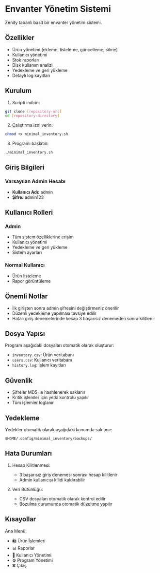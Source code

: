 # Envanter Yönetim Sistemi

Zenity tabanlı basit bir envanter yönetim sistemi.

## Özellikler

- Ürün yönetimi (ekleme, listeleme, güncelleme, silme)
- Kullanıcı yönetimi
- Stok raporları
- Disk kullanım analizi
- Yedekleme ve geri yükleme
- Detaylı log kayıtları

## Kurulum

1. Scripti indirin:
```bash
git clone [repository-url]
cd [repository-directory]
```

2. Çalıştırma izni verin:
```bash
chmod +x minimal_inventory.sh
```

3. Programı başlatın:
```bash
./minimal_inventory.sh
```

## Giriş Bilgileri

### Varsayılan Admin Hesabı
- **Kullanıcı Adı:** admin
- **Şifre:** admin123

## Kullanıcı Rolleri

### Admin
- Tüm sistem özelliklerine erişim
- Kullanıcı yönetimi
- Yedekleme ve geri yükleme
- Sistem ayarları

### Normal Kullanıcı
- Ürün listeleme
- Rapor görüntüleme

## Önemli Notlar

- İlk girişten sonra admin şifresini değiştirmeniz önerilir
- Düzenli yedekleme yapılması tavsiye edilir
- Hatalı giriş denemelerinde hesap 3 başarısız denemeden sonra kilitlenir

## Dosya Yapısı

Program aşağıdaki dosyaları otomatik olarak oluşturur:
- `inventory.csv`: Ürün veritabanı
- `users.csv`: Kullanıcı veritabanı
- `history.log`: İşlem kayıtları

## Güvenlik

- Şifreler MD5 ile hashlenerek saklanır
- Kritik işlemler için yetki kontrolü yapılır
- Tüm işlemler loglanır

## Yedekleme

Yedekler otomatik olarak aşağıdaki konumda saklanır:
```
$HOME/.config/minimal_inventory/backups/
```

## Hata Durumları

1. Hesap Kilitlenmesi:
   - 3 başarısız giriş denemesi sonrası hesap kilitlenir
   - Admin kullanıcısı kilidi kaldırabilir

2. Veri Bütünlüğü:
   - CSV dosyaları otomatik olarak kontrol edilir
   - Bozulma durumunda otomatik düzeltme yapılır

## Kısayollar

Ana Menü:
- 🛍️  Ürün İşlemleri
- 📊  Raporlar
- 👥  Kullanıcı Yönetimi
- ⚙️  Program Yönetimi
- ❌  Çıkış
